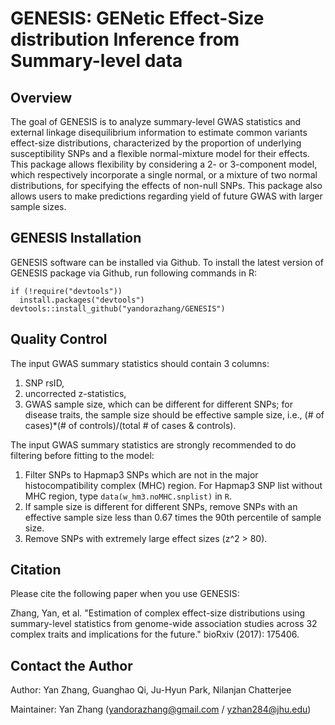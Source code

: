 GENESIS: GENetic Effect-Size distribution Inference from Summary-level data
====
  
## Overview

The goal of GENESIS is to analyze summary-level GWAS statistics and external linkage disequilibrium information to estimate common variants effect-size distributions, characterized by the proportion of underlying susceptibility SNPs and a flexible normal-mixture model for their effects. This package allows flexibility by considering a 2- or 3-component model, which respectively incorporate a single normal, or a mixture of two normal distributions, for specifying the effects of non-null SNPs. This package also allows users to make predictions regarding yield of future GWAS with larger sample sizes.

## GENESIS Installation

GENESIS software can be installed via Github. To install the latest version of GENESIS package via Github, run following commands in R:
```{r }
if (!require("devtools"))
  install.packages("devtools")
devtools::install_github("yandorazhang/GENESIS")
```

## Quality Control
The input GWAS summary statistics should contain 3 columns: 

1. SNP rsID, 
2. uncorrected z-statistics, 
3. GWAS sample size, which can be different for different SNPs; for disease traits, the sample size should be effective sample size, i.e., (# of cases)*(# of controls)/(total # of cases & controls).

The input GWAS summary statistics are strongly recommended to do filtering before fitting to the model: 

1. Filter SNPs to Hapmap3 SNPs which are not in the major histocompatibility complex (MHC) region. For Hapmap3 SNP list without MHC region, type ```data(w_hm3.noMHC.snplist)``` in ```R```.
3. If sample size is different for different SNPs, remove SNPs with an effective sample size less than 0.67 times the 90th percentile of sample size. 
4. Remove SNPs with extremely large effect sizes (z^2 > 80).



## Citation

Please cite the following paper when you use GENESIS:

Zhang, Yan, et al. "Estimation of complex effect-size distributions using summary-level statistics from genome-wide association studies across 32 complex traits and implications for the future." bioRxiv (2017): 175406.


## Contact the Author
Author: Yan Zhang, Guanghao Qi, Ju-Hyun Park, Nilanjan Chatterjee

Maintainer: Yan Zhang (yandorazhang@gmail.com / yzhan284@jhu.edu)
